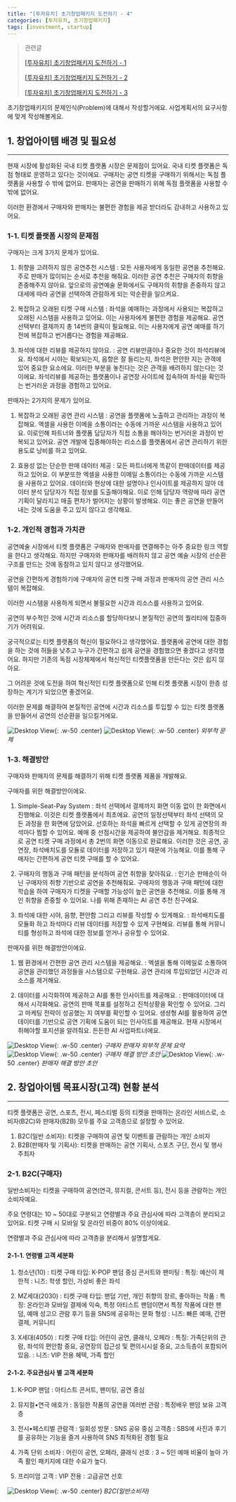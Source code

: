 ```yaml
---
title: "[투자유치] 초기창업패키지 도전하기 - 4"
categories: [투자유치, 초기창업패키지]
tags: [investment, startup]
---
```


> 관련글
>
> [[투자유치] 초기창업패키지 도전하기 - 1](https://jwlee07.github.io/posts/early-startup-package-1/)
> 
> [[투자유치] 초기창업패키지 도전하기 - 2](https://jwlee07.github.io/posts/early-startup-package-2/)
> 
> [[투자유치] 초기창업패키지 도전하기 - 3](https://jwlee07.github.io/posts/early-startup-package-3/)

초기창업패키지의 문제인식(Problem)에 대해서 작성할거에요. 사업계획서의 요구사항에 맞게 작성해볼게요.

## 1. 창업아이템 배경 및 필요성
---
현재 시장에 활성화된 국내 티켓 플랫폼 시장은 문제점이 있어요. 국내 티켓 플랫폼은 독점 형태로 운영하고 있다는 것이에요.
구매자는 공연 티켓을 구매하기 위해서는 독점 플랫폼을 사용할 수 밖에 없어요.
판매자는 공연을 판매하기 위해 독점 플랫폼을 사용할 수 밖에 없어요.

이러한 환경에서 구매자와 판매자는 불편한 경험을 제공 받더라도 감내하고 사용하고 있어요.

### 1-1. 티켓 플랫폼 시장의 문제점

구매자는 크게 3가지 문제가 있어요.

1. 취향을 고려하지 않은 공연추천 시스템
: 모든 사용자에게 동일한 공연을 추천해요. 주로 판매가 많이되는 순서로 추천을 해줘요. 이러한 공연 추천은 구매자의 취향을 존중해주지 않아요. 앞으로의 공연예술 문화에서도 구매자의 취향을 존중하지 않고 대세에 따라 공연을 선택하여 관람하게 되는 악순환을 일으켜요.

2. 복잡하고 오래된 티켓 구매 시스템
: 좌석을 예매하는 과정에서 사용되는 복잡하고 오래된 시스템을 사용하고 있어요. 이는 사용자에게 불편한 경험을 제공해요. 공연 선택부터 결제까지 총 14번의 클릭이 필요해요. 이는 사용자에게 공연 예매를 하기전에 복잡하고 번거롭다는 경험을 제공해요.

3. 좌석에 대한 리뷰를 제공하지 않아요.
: 공연 리뷰만큼이나 중요한 것이 좌석리뷰에요. 좌석에서 시야는 확보되는지, 음향은 잘 들리는지, 좌석은 편안한 지는 관객에 있어 중요한 요소에요. 이러한 부분을 놓친다는 것은 관객을 배려하지 않는다는 것이에요. 좌석리뷰를 제공하는 플랫폼이나 공연장 사이트에 접속하여 좌석을 확인하는 번거러운 과정을 경험하고 있어요.

판매자는 2가지의 문제가 있어요.

1. 복잡하고 오래된 공연 관리 시스템
: 공연을 플랫폼에 노출하고 관리하는 과정이 복잡해요. 엑셀을 사용한 이메을 소통이라는 수동에 가까운 시스템을 사용하고 있어요. 이로인해 파트너와 플랫폼 담당자가 직접 소통을 해야하는 번거러운 과정이 반복되고 있어요. 공연 개발에 집중해야하는 리소스를 플랫폼에서 공연 관리하기 위한 용도로 낭비를 하고 있어요.

2. 효용성 없는 단순한 판매 데이터 제공
: 모든 파트너에게 똑같이 판매데이터를 제공하고 있어요. 이 부분또한 엑셀을 사용한 이메일 소통이라는 수동에 가까운 시스템을 사용하고 있어요. 데이터와 현상에 대한 설명이나 인사이트를 제공하지 않아 데이터 분석 담당자가 직접 정보를 도출해야해요. 이로 인해 담당자 역량에 따라 공연 기획이 달라지고 매출 편차가 벌어지는 상황이 발생해요. 이는 좋은 공연을 만들어내는 것에 도움을 주고 있지 않다고 생각해요.

### 1-2. 개인적 경험과 가치관

공연예술 시장에서 티켓 플랫폼은 구매자와 판매자를 연결해주는 아주 중요한 링크 역할을 한다고 생각해요. 하지만 구매자와 판매자를 배려하지 않고 공연 예술 시장의 선순환 구조를 만드는 것에 동참하고 있지 않다고 생각했어요.

공연을 간편하게 경험하기에 구매자의 공연 티켓 구매 과정과 판매자의 공연 관리 시스템이 복잡해요.

이러한 시스템을 사용하게 되면서 불필요한 시간과 리소스를 사용하고 있어요.

공연의 부수적인 것에 시간과 리소스를 할당하다보니 본질적인 공연의 퀄리티에 집중하기가 어려워요.

궁극적으로는 티켓 플랫폼의 혁신이 필요하다고 생각했어요. 
플랫폼에 공연에 대한 경험을 하는 것에 허들을 낮추고 누구가 간편하고 쉽게 공연을 경험했으면 좋겠다고 생각했어요.
하지만 기존의 독점 시장체제에서 혁신적인 티켓플랫폼을 만든다는 것은 쉽지 않아요.

그 어려운 것에 도전을 하여 혁신적인 티켓 플랫폼으로 인해 티켓 플랫폼 시장이 한층 성장하는 계기가 되었으면 좋겠어요.

이러한 문제를 해결하여 본질적인 공연에 시간과 리소스를 투입할 수 있는 티켓 플랫폼을 만들어서 공연의 선순환을 일으킬거에요.

![Desktop View](/assets/img/posts/2025-02-02-early-startup-package-4/2025-02-02-early-startup-package-4-1.png){: .w-50 .center}
![Desktop View](/assets/img/posts/2025-02-02-early-startup-package-4/2025-02-02-early-startup-package-4-2.png){: .w-50 .center}
_외부적 문제_

### 1-3. 해결방안

구매자와 판매자의 문제를 해결하기 위해 티켓 플랫폼 제품을 개발해요.

구매자를 위한 해결방안이에요.

1. Simple-Seat-Pay System
: 좌석 선택에서 결제까지 화면 이동 없이 한 화면에서 진행해요. 이것은 티켓 플랫폼에서 최초에요. 공연의 일정선택부터 좌석 선택의 모든 과정을 한 화면에 담았어요. 선호하는 좌석을 빠르게 선택할 수 있게 공연장의 좌석마다 찜할 수 있어요. 예매 중 선점시간을 제공하여 불안감을 제거해요. 최종적으로 공연 티켓 구매 과정에서 총 2번의 화면 이동으로 완료해요. 이러한 것은 공연, 공연장, 좌석배치도를 모듈로 데이터를 저장하고 있기 때문에 가능해요. 이를 통해 구매자는 간편하게 공연 티켓 구매를 할 수 있어요.

1. 구매자의 행동과 구매 패턴을 분석하여 공연 취향을 찾아줘요.
: 인기순 판매순이 아닌 구매자의 취향 기반으로 공연을 추천해줘요. 구매자의 행동과 구매 패턴에 대한 학습을 하여 구매자가 티켓을 구매할 가능성이 높은 공연을 추천해요. 이를 통해 개인 취향을 존중할 수 있어요. 나를 위해 존재하는 AI 공연 추천 친구에요.

1. 좌석에 대한 시야, 음향, 편안함 그리고 리뷰를 작성할 수 있게해요.
: 좌석배치도를 모듈화 하고 좌석마다 리뷰 데이터를 저장할 수 있게 구현해요. 리뷰를 통해 커뮤니티를 형성하고 좌석에 대한 정보를 얻거나 공유할 수 있어요.

판매자를 위한 해결방안이에요.

1. 웹 환경에서 간편한 공연 관리 시스템을 제공해요.
: 엑셀을 통해 이메일로 소통하여 공연을 관리했던 과정들을 시스템으로 구현해요. 공연 관리에 투입되었던 시간과 리소스를 제거해요.

2. 데이터를 시각화하여 제공하고 AI를 통한 인사이트를 제공해요.
: 판매데이터에 대해서 시각화해요. 공연의 판매 목표를 설정하고 진척상황을 확인할 수 있어요. 그리고 마케팅 전략이 성공했는 지 여부를 확인할 수 있어요. 생셩형 AI를 활용하여 공연데이터를 기반으로 공연 기획에 도움이 되는 인사이트를 제공해요. 현재 시장에서 취해야할 포지션을 알려줘요. 든든한 AI 사업파트너에요.

![Desktop View](/assets/img/posts/2025-02-02-early-startup-package-4/2025-02-02-early-startup-package-4-3.png){: .w-50 .center}
_구매자 판매자 외부적 문제 요약_
![Desktop View](/assets/img/posts/2025-02-02-early-startup-package-4/2025-02-02-early-startup-package-4-4.png){: .w-50 .center}
_구매자 해결 방안 초안_
![Desktop View](/assets/img/posts/2025-02-02-early-startup-package-4/2025-02-02-early-startup-package-4-5.png){: .w-50 .center}
_판매자 해결 방안 초안_

## 2. 창업아이템 목표시장(고객) 현황 분석
---
티켓 플랫폼은 공연, 스포츠, 전시, 페스티벌 등의 티켓을 판매하는 온라인 서비스로, 소비자(B2C)와 판매자(B2B) 모두를 주요 고객층으로 설정할 수 있어요.

1. B2C(일반 소비자): 티켓을 구매하여 공연 및 이벤트를 관람하는 개인 소비자
2. B2B(판매자 및 기획사): 티켓을 판매하는 공연 기획사, 스포츠 구단, 전시 및 행사 주최자

### 2-1. B2C(구매자)

일반소비자는 티켓을 구매하여 공연(연극, 뮤지컬, 콘서트 등), 전시 등을 관람하는 개인소비자예요.

주요 연령대는 10 ~ 50대로 구분되고 연령별과 주요 관심사에 따라 고객층이 분리되고 있어요. 티켓 구매 시 모바일 및 온라인 비중이 80% 이상이에요.

연령별과 주요 관심사에 따라 고객층을 분리해서 설명할게요.

#### 2-1-1. 연령별 고객 세분화

1. 청소년(10)
: 티켓 구매 타입: K-POP 팬덤 중심 콘서트와 팬미팅
: 특징: 예산이 제한적
: 니즈: 학생 할인, 가성비 좋은 좌석

2. MZ세대(2030)
: 티켓 구매 타입: 팬덤 기반, 개인 취향의 장르, 좋아하는 작품
: 특징: 온라인과 모바일 결제에 익숙, 특정 아티스트 팬덤이면서 특정 작품에 대한 팬덤, 예매 성고으 관람 후기 등을 SNS에 공유하는 문화 형성
: 니즈: 빠른 예매, 간편 결제, 커뮤니티

3. X세대(4050)
: 티켓 구매 타입: 어린이 공연, 클래식, 오페라
: 특징: 가족단위의 관람, 좌석의 편안함 중요, 공연장의 접근성 및 편의시시설 중요, 고소득층이 포함되어 있음.
: 니즈: VIP 전용 혜택, 가족 할인

#### 2-1-2. 주요관심사 별 고객 세분화

1. K-POP 팬덤
: 아티스트 콘서트, 팬미팅, 공연 중심

2. 뮤지컬•연극 애호가
: 동일한 작품의 공연을 여러번 관람
: 특정배우 팬덤 보유 고객층

3. 전시•페스티벌 관람객
: 일회성 방문
: SNS 공유 중심 고객층
: SBS에 사진과 후기를 공유하는 기능을 즐겨 사용하여 SNS 최적화된 경험 필요

4. 가족 단위 소비자
: 어린이 공연, 오페라, 클래식 선호
: 3 ~ 5인 예매 비율이 높아 가족 활인 패키지에 대한 수요가 높다.

5. 프리미엄 고객
: VIP 전용
: 고급공연 선호

![Desktop View](/assets/img/posts/2025-02-02-early-startup-package-4/2025-02-02-early-startup-package-4-6.png){: .w-50 .center}
_B2C(일반소비자)_